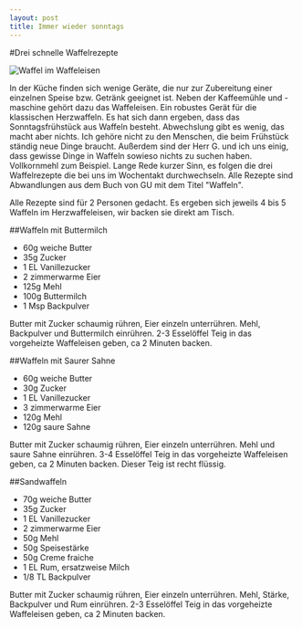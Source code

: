 ```yaml
---
layout: post
title: Immer wieder sonntags
---
```


#Drei schnelle Waffelrezepte


![Waffel im Waffeleisen](https://raw.githubusercontent.com/spinni/spinni.github.com/master/images/20150803-recipe-waffeln.jpg)

In der Küche finden sich wenige Geräte, die nur zur Zubereitung einer einzelnen Speise bzw. Getränk geeignet ist. Neben der Kaffeemühle und -maschine gehört dazu das Waffeleisen. Ein robustes Gerät für die klassischen Herzwaffeln. Es hat sich dann ergeben, dass das Sonntagsfrühstück aus Waffeln besteht. Abwechslung gibt es wenig, das macht aber nichts. Ich gehöre nicht zu den Menschen, die beim Frühstück ständig neue Dinge braucht. Außerdem sind der Herr G. und ich uns einig, dass gewisse Dinge in Waffeln sowieso nichts zu suchen haben. Vollkornmehl zum Beispiel. Lange Rede kurzer Sinn, es folgen die drei Waffelrezepte die bei uns im Wochentakt durchwechseln. Alle Rezepte sind Abwandlungen aus dem Buch von GU mit dem Titel "Waffeln".

Alle Rezepte sind für 2 Personen gedacht. Es ergeben sich jeweils 4 bis 5 Waffeln im Herzwaffeleisen, wir backen sie direkt am Tisch.

<!--more-->

##Waffeln mit Buttermilch


- 60g weiche Butter
- 35g Zucker
- 1 EL Vanillezucker
- 2 zimmerwarme Eier
- 125g Mehl
- 100g Buttermilch
- 1 Msp Backpulver

Butter mit Zucker schaumig rühren, Eier einzeln unterrühren. Mehl, Backpulver und Buttermilch einrühren. 2-3 Esselöffel Teig in das vorgeheizte Waffeleisen geben, ca 2 Minuten backen.

##Waffeln mit Saurer Sahne

- 60g weiche Butter
- 30g Zucker
- 1 EL Vanillezucker
- 3 zimmerwarme Eier
- 120g Mehl
- 120g saure Sahne

Butter mit Zucker schaumig rühren, Eier einzeln unterrühren. Mehl und saure Sahne einrühren. 3-4 Esselöffel Teig in das vorgeheizte Waffeleisen geben, ca 2 Minuten backen. Dieser Teig ist recht flüssig.

##Sandwaffeln

- 70g weiche Butter
- 35g Zucker
- 1 EL Vanillezucker
- 2 zimmerwarme Eier
- 50g Mehl
- 50g Speisestärke
- 50g Creme fraiche
- 1 EL Rum, ersatzweise Milch
- 1/8 TL Backpulver

Butter mit Zucker schaumig rühren, Eier einzeln unterrühren. Mehl, Stärke, Backpulver und Rum einrühren. 2-3 Esselöffel Teig in das vorgeheizte Waffeleisen geben, ca 2 Minuten backen.
